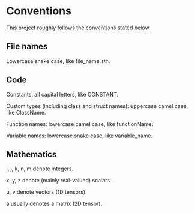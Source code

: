 # Conventions

This project roughly follows the conventions stated below.

## File names

Lowercase snake case, like file_name.sth.

## Code

Constants: all capital letters, like CONSTANT.

Custom types (including class and struct names): uppercase camel case, like ClassName.

Function names: lowercase camel case, like functionName.

Variable names: lowercase snake case, like variable_name.

## Mathematics

i, j, k, n, m denote integers.

x, y, z denote (mainly real-valued) scalars.

u, v denote vectors (1D tensors).

a usually denotes a matrix (2D tensor).

